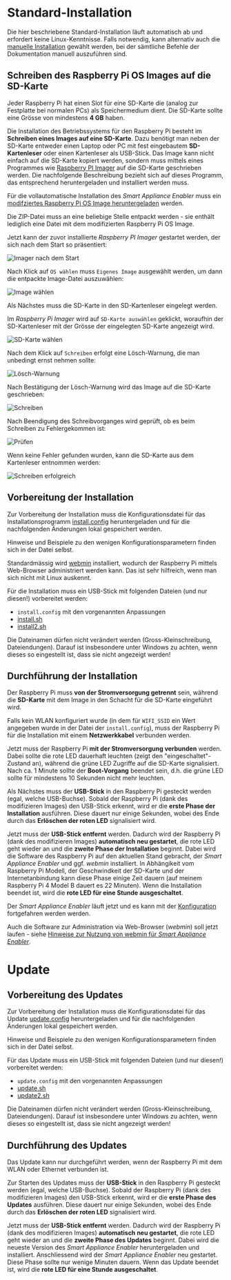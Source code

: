 # Standard-Installation

Die hier beschriebene Standard-Installation läuft automatisch ab und erfordert keine Linux-Kenntnisse. Falls notwendig, kann alternativ auch die [manuelle Installation](ManualInstallation_DE.md) gewählt werden, bei der sämtliche Befehle der Dokumentation manuell auszuführen sind.

## Schreiben des Raspberry Pi OS Images auf die SD-Karte  
Jeder Raspberry Pi hat einen Slot für eine SD-Karte die (analog zur Festplatte bei normalen PCs) als Speichermedium dient. Die SD-Karte sollte eine Grösse von mindestens **4 GB** haben.

Die Installation des Betriebssystems für den Raspberry Pi besteht im **Schreiben eines Images auf eine SD-Karte**. Dazu benötigt man neben der SD-Karte entweder einen Laptop oder PC mit fest eingebautem **SD-Kartenleser** oder einen Kartenleser als USB-Stick. Das Image kann nicht einfach auf die SD-Karte kopiert werden, sondern muss mittels eines Programmes wie [Raspberry PI Imager](https://www.raspberrypi.org/software/) auf die SD-Karte geschrieben werden. Die nachfolgende Beschreibung bezieht sich auf dieses Programm, das entsprechend heruntergeladen und installiert werden muss.

Für die vollautomatische Installation des *Smart Appliance Enabler*  muss ein [modifziertes Raspberry Pi OS Image heruntergeladen](https://github.com/camueller/RaspiOSImageAutorunUSBShellScript/releases) werden.

Die ZIP-Datei muss an eine beliebige Stelle entpackt werden - sie enthält lediglich eine Datei mit dem modifizierten Raspberry Pi OS Image.

Jetzt kann der zuvor installierte *Raspberry PI Imager* gestartet werden, der sich nach dem Start so präsentiert:

![Imager nach dem Start](../pics/install/imager_initial.png)

Nach Klick auf `OS wählen` muss `Eigenes Image` ausgewählt werden, um dann die entpackte Image-Datei auszuwählen:

![Image wählen](../pics/install/imager_choose_image.png)

Als Nächstes muss die SD-Karte in den SD-Kartenleser eingelegt werden.

Im *Raspberry Pi Imager* wird auf `SD-Karte auswählen` geklickt, woraufhin der SD-Kartenleser mit der Grösse der eingelegten SD-Karte angezeigt wird.     

![SD-Karte wählen](../pics/install/imager_choose_drive.png)

Nach dem Klick auf `Schreiben` erfolgt eine Lösch-Warnung, die man unbedingt ernst nehmen sollte:

![Lösch-Warnung](../pics/install/imager_erase_warning.png)

Nach Bestätigung der Lösch-Warnung wird das Image auf die SD-Karte geschrieben:

![Schreiben](../pics/install/imager_write.png)

Nach Beendigung des Schreibvorganges wird geprüft, ob es beim Schreiben zu Fehlergekommen ist:

![Prüfen](../pics/install/imager_verify.png)

Wenn keine Fehler gefunden wurden, kann die SD-Karte aus dem Kartenleser entnommen werden:

![Schreiben erfolgreich](../pics/install/imager_success.png)

## Vorbereitung der Installation

Zur Vorbereitung der Installation muss die Konfigurationsdatei für das Installationsprogramm [install.config](https://raw.githubusercontent.com/camueller/SmartApplianceEnabler/master/install/install.config) heruntergeladen und für die nachfolgenden Änderungen lokal gespeichert werden.

Hinweise und Beispiele zu den wenigen Konfigurationsparametern finden sich in der Datei selbst. 

Standardmässig wird [webmin](https://www.webmin.com) installiert, wodurch der Raspberry Pi mittels Web-Browser administriert werden kann. Das ist sehr hilfreich, wenn man sich nicht mit Linux auskennt.

Für die Installation muss ein USB-Stick mit folgenden Dateien (und nur diesen!) vorbereitet werden:
- `install.config` mit den vorgenannten Anpassungen
- [install.sh](https://raw.githubusercontent.com/camueller/SmartApplianceEnabler/master/install/install.sh)
- [install2.sh](https://raw.githubusercontent.com/camueller/SmartApplianceEnabler/master/install/install2.sh)

Die Dateinamen dürfen nicht verändert werden (Gross-Kleinschreibung, Dateiendungen). Darauf ist insbesondere unter Windows zu achten, wenn dieses so eingestellt ist, dass sie nicht angezeigt werden!  

## Durchführung der Installation

Der Raspberry Pi muss **von der Stromversorgung getrennt** sein, während die **SD-Karte** mit dem Image in den Schacht für die SD-Karte eingeführt wird.

Falls kein WLAN konfiguriert wurde (in dem für `WIFI_SSID` ein Wert angegeben wurde in der Datei der `install.config`), muss der Raspberry Pi für die Installation mit einem **Netzwerkkabel** verbunden werden.

Jetzt muss der Raspberry Pi **mit der Stromversorgung verbunden** werden. Dabei sollte die rote LED dauerhaft leuchten (zeigt den "eingeschaltet"-Zustand an), während die grüne LED Zugriffe auf die SD-Karte signalisiert. Nach ca. 1 Minute sollte der **Boot-Vorgang** beendet sein, d.h. die grüne LED sollte für mindestens 10 Sekunden nicht mehr leuchten.

Als Nächstes muss der **USB-Stick** in den Raspberry Pi gesteckt werden (egal, welche USB-Buchse). Sobald der Raspberry Pi (dank des modifizieren Images) den USB-Stick erkennt, wird er die **erste Phase der Installation** ausführen. Diese dauert nur einige Sekunden, wobei des Ende durch das **Erlöschen der roten LED** signalisiert wird. 

Jetzt muss der **USB-Stick entfernt** werden. Dadurch wird der Raspberry Pi (dank des modifizieren Images) **automatisch neu gestartet**, die rote LED geht wieder an und die **zweite Phase der Installation** beginnt. Dabei wird die Software des Raspberry Pi auf den aktuellen Stand gebracht, der *Smart Appliance Enabler* und ggf. *webmin* installiert. In Abhängikeit vom Raspberry Pi Modell, der Geschwindkeit der SD-Karte und der Internetanbindung kann diese Phase einige Zeit dauern (auf meinem Raspberry Pi 4 Model B dauert es 22 Minuten). Wenn die Installation beendet ist, wird die **rote LED für eine Stunde ausgeschaltet**.

Der *Smart Appliance Enabler* läuft jetzt und es kann mit der [Konfiguration](Configuration_DE.md) fortgefahren werden werden.

Auch die Software zur Administration via Web-Browser (*webmin*) soll jetzt laufen - siehe [Hinweise zur Nutzung von webmin für *Smart Appliance Enabler*](Webmin_DE.md).

# Update

## Vorbereitung des Updates

Zur Vorbereitung der Installation muss die Konfigurationsdatei für das Update [update.config](https://raw.githubusercontent.com/camueller/SmartApplianceEnabler/master/install/update.config) heruntergeladen und für die nachfolgenden Änderungen lokal gespeichert werden.

Hinweise und Beispiele zu den wenigen Konfigurationsparametern finden sich in der Datei selbst.

Für das Update muss ein USB-Stick mit folgenden Dateien (und nur diesen!) vorbereitet werden:
- `update.config` mit den vorgenannten Anpassungen
- [update.sh](https://raw.githubusercontent.com/camueller/SmartApplianceEnabler/master/install/update.sh)
- [update2.sh](https://raw.githubusercontent.com/camueller/SmartApplianceEnabler/master/install/update2.sh)

Die Dateinamen dürfen nicht verändert werden (Gross-Kleinschreibung, Dateiendungen). Darauf ist insbesondere unter Windows zu achten, wenn dieses so eingestellt ist, dass sie nicht angezeigt werden!  

## Durchführung des Updates

Das Update kann nur durchgeführt werden, wenn der Raspberry Pi mit dem WLAN oder Ethernet verbunden ist.

Zur Starten des Updates muss der **USB-Stick** in den Raspberry Pi gesteckt werden (egal, welche USB-Buchse). Sobald der Raspberry Pi (dank des modifizieren Images) den USB-Stick erkennt, wird er die **erste Phase des Updates** ausführen. Diese dauert nur einige Sekunden, wobei des Ende durch das **Erlöschen der roten LED** signalisiert wird.

Jetzt muss der **USB-Stick entfernt** werden. Dadurch wird der Raspberry Pi (dank des modifizieren Images) **automatisch neu gestartet**, die rote LED geht wieder an und die **zweite Phase des Updates**  beginnt. Dabei wird die neueste Version des *Smart Appliance Enabler* heruntergeladen und installiert. Anschliessend wird der *Smart Appliance Enabler* neu gestartet. Diese Phase sollte nur wenige Minuten dauern. Wenn das Update beendet ist, wird die **rote LED für eine Stunde ausgeschaltet**.
